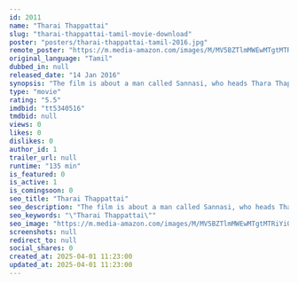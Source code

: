 ```yaml
---
id: 2011
name: "Tharai Thappattai"
slug: "tharai-thappattai-tamil-movie-download"
poster: "posters/tharai-thappattai-tamil-2016.jpg"
remote_poster: "https://m.media-amazon.com/images/M/MV5BZTlmMWEwMTgtMTRiYi00ZDczLWFjZWItOTQxZDcyYmQzOGVmXkEyXkFqcGc@._V1_SX300.jpg"
original_language: "Tamil"
dubbed_in: null
released_date: "14 Jan 2016"
synopsis: "The film is about a man called Sannasi, who heads Thara Thappattai, a Karagattam troupe. Tharai Thappattai exposes how this art is slowly dying, and why we are all the worse for it."
type: "movie"
rating: "5.5"
imdbid: "tt5340516"
tmdbid: null
views: 0
likes: 0
dislikes: 0
author_id: 1
trailer_url: null
runtime: "135 min"
is_featured: 0
is_active: 1
is_comingsoon: 0
seo_title: "Tharai Thappattai"
seo_description: "The film is about a man called Sannasi, who heads Thara Thappattai, a Karagattam troupe. Tharai Thappattai exposes how this art is slowly dying, and why we are all the worse for it."
seo_keywords: "\"Tharai Thappattai\""
seo_image: "https://m.media-amazon.com/images/M/MV5BZTlmMWEwMTgtMTRiYi00ZDczLWFjZWItOTQxZDcyYmQzOGVmXkEyXkFqcGc@._V1_SX300.jpg"
screenshots: null
redirect_to: null
social_shares: 0
created_at: 2025-04-01 11:23:00
updated_at: 2025-04-01 11:23:00
---
```


